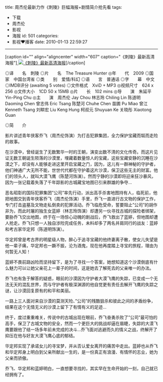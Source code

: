 title: 周杰伦最新力作《刺陵》巨幅海报+剧情简介抢先看
tags:
  - 下载
  - 周杰伦
  - 影视
  - 海报
id: 501
categories:
  - 影视❤播客
date: 2010-01-13 22:59:27
---

[caption id="" align="aligncenter" width="607" caption="《刺陵》最新高清海报"][
![《刺陵》最新高清海报](http://www.sydnwx.sx.cn/images/3de510e6fa8848c49d.jpg "《刺陵》最新高清海报")](http://www.sydnwx.sx.cn/images/3de510e6fa8848c49d.jpg)[/caption]

◎译　　名　刺陵
◎片　　名　The Treasure Hunter
◎年　　代　2009
◎国　　家　中国台湾省<!--more-->
◎类　　别　爱情/科幻
◎语　　言　普通话
◎字　　幕　中文
◎IMDB评分 (awaiting 5 votes)
◎文件格式　XviD + MP3
◎视频尺寸　624 x 256
◎文件大小　1CD 50 x 15MB
◎片　　长　102 mins
◎导　　演　朱延平 Yin-Ping Chu
◎主　　演　周杰伦 Jay Chou
林志玲 Chiling Lin
陈道明 Daoming Chen
曾志伟 Eric Tsang
陈楚河 Chuhe Chen
苗圃 Pu Miao
曾江 Kenneth Tsang
刘畊宏 Liu Keng Hung
柯叔元 Shuyuan Ke
关晓彤 Xiaotong Guan

◎简　　介

影片讲述青年侠客乔飞（周杰伦饰演）为打击犯罪集团，全力保护宝藏而铤而走险的故事。

在沙漠中，曾经诞生了无数繁华一时的王朝，演变出数不清的文化传奇。而这片见证无数王朝诞生陨落的沙漠里，埋藏着数量惊人的宝藏，这些宝藏安静的沉睡在沙漠之下，却没有人能够走进这里开启宝藏之门，因为，这儿有一群神秘的守护者，他们神通广大无所不能，世世代代都在守护着这片沙漠，保卫这些无主的财富。他们的领头人，就叫大漠飞鹰（陈楚河饰演）。然而宁静的沙漠即将迎来狂沙暴风，因为一张记载着失落了千年踪影的古城藏宝地图已引来群雄的争夺…

恶名昭彰的国际犯罪集团”公司”率先行动，派出高手杀害地图持有人，临死前，他把地图交到青年侠客乔飞（周杰伦饰演）手里，乔飞一直进行古文物的保护工作，专门打击盗墓及文物走私倒卖的犯罪活动。乔飞临危受命，誓要阻止”公司”的胡作非为，而此时屠的独生女蓝婷（林志玲饰演）却遭另一伙寻找古城的探险者绑架，要胁乔飞交出地图，终于在一场惊心动魄的剧战后，乔飞救出了蓝婷，但地图却遭人抢走。乔飞只想一人独自涉险完成任务，未料却多了两名并肩同行的战友：蓝婷和考古家华定邦（陈道明饰演）。

华定邦曾是考古界的明星级人物，醉心于追寻宝藏的他终妻离子散，使女儿失望是他一辈子痛，华定邦也一蹶不振，沦为酒鬼，现在他再度踏上寻宝的旅程，理由为何暂无人知！

蓝婷不畏前路凶险而坚持留下，是为了寻找一个答案，她想知道这个沙漠倒底有什么魅力可以让她父亲花上一辈子的时间，这是她去了解死去的父亲唯一的办法。

乔飞也有急于解答的疑惑，眼前的沙漠因为守护者大漠飞鹰的失踪，已变成一个无法无天的混乱世界，而与守护者有极深渊源的他自觉更有责任去解开飞鹰的失踪之谜，让沙漠回复原有的和平和美丽。

一路上三人面对来自沙漠的莫测天险、”公司”的残酷狙杀和彼此之间的矛盾纷争，结果在这个无情无义的沙漠上留下了有情有义的足迹…

终于，度过重重难关，传说中的古城出现在眼前，乔飞奋勇杀败了”公司”最可怕的高手，保卫了古城文物的安全，然而一个更巨大的挑战却逼在眉睫，失踪的大漠飞鹰要跟他了结一场多年前未完成的决斗…乔飞面对逃避而久的情义之战，终解开了抑压在他与好友大漠飞鹰心底的郁结。

华定邦实现了承诺女儿的寻宝梦，并从否认爱女离开的痛苦中走出。蓝婷也从乔飞和华定邦身上明白到父亲所献出一生的，是一份真正有浪漫、有情怀的志业，她为父亲而骄傲。

乔飞、华定邦和蓝婷明白，一直想要寻找的，其实早在生命开始的一刻，自己就已经拥有了。